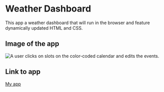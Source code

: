# Weather Dashboard

This app a weather dashboard that will run in the browser and feature dynamically updated HTML and CSS.

## Image of the app
![A user clicks on slots on the color-coded calendar and edits the events.](./Assets/images/05-third-party-apis-homework-demo.gif)

## Link to app

[My app](https://yeagermeister.github.io/weather_dashboard/)

